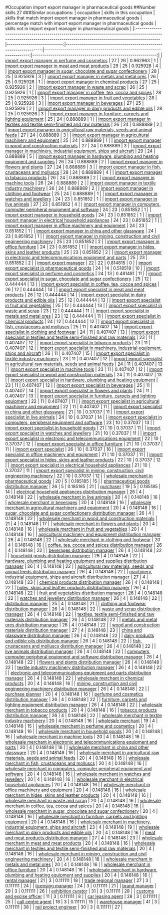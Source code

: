 #Occupation import export manager in pharmaceutical goods
##Number skills 27
###Similar occupations:
| occupation                                                                                                                                                              |   skills in this occupation |   skills that match import export manager in pharmaceutical goods |   percentage match with import export manager in pharmaceutical goods |   skills not in import export manager in pharmaceutical goods |
|:------------------------------------------------------------------------------------------------------------------------------------------------------------------------|----------------------------:|------------------------------------------------------------------:|----------------------------------------------------------------------:|--------------------------------------------------------------:|
| [import export manager in perfume and cosmetics](import_export_manager_in_perfume_and_cosmetics.md)                                                                     |                          27 |                                                                26 |                                                              0.962963 |                                                             1 |
| [import export manager in meat and meat products](import_export_manager_in_meat_and_meat_products.md)                                                                   |                          29 |                                                                25 |                                                              0.925926 |                                                             4 |
| [import export manager in sugar, chocolate and sugar confectionery](import_export_manager_in_sugar,_chocolate_and_sugar_confectionery.md)                               |                          28 |                                                                25 |                                                              0.925926 |                                                             3 |
| [import export manager in metals and metal ores](import_export_manager_in_metals_and_metal_ores.md)                                                                     |                          26 |                                                                25 |                                                              0.925926 |                                                             1 |
| [import export manager in chemical products](import_export_manager_in_chemical_products.md)                                                                             |                          27 |                                                                25 |                                                              0.925926 |                                                             2 |
| [import export manager in waste and scrap](import_export_manager_in_waste_and_scrap.md)                                                                                 |                          26 |                                                                25 |                                                              0.925926 |                                                             1 |
| [import export manager in coffee, tea, cocoa and spices](import_export_manager_in_coffee,_tea,_cocoa_and_spices.md)                                                     |                          28 |                                                                25 |                                                              0.925926 |                                                             3 |
| [import export manager in fruit and vegetables](import_export_manager_in_fruit_and_vegetables.md)                                                                       |                          28 |                                                                25 |                                                              0.925926 |                                                             3 |
| [import export manager in beverages](import_export_manager_in_beverages.md)                                                                                             |                          27 |                                                                25 |                                                              0.925926 |                                                             2 |
| [import export manager in dairy products and edible oils](import_export_manager_in_dairy_products_and_edible_oils.md)                                                   |                          28 |                                                                25 |                                                              0.925926 |                                                             3 |
| [import export manager in furniture, carpets and lighting equipment](import_export_manager_in_furniture,_carpets_and_lighting_equipment.md)                             |                          25 |                                                                24 |                                                              0.888889 |                                                             1 |
| [import export manager in textiles and textile semi-finished and raw materials](import_export_manager_in_textiles_and_textile_semi-finished_and_raw_materials.md)       |                          26 |                                                                24 |                                                              0.888889 |                                                             2 |
| [import export manager in agricultural raw materials, seeds and animal feeds](import_export_manager_in_agricultural_raw_materials,_seeds_and_animal_feeds.md)           |                          27 |                                                                24 |                                                              0.888889 |                                                             3 |
| [import export manager in agricultural machinery and equipment](import_export_manager_in_agricultural_machinery_and_equipment.md)                                       |                          25 |                                                                24 |                                                              0.888889 |                                                             1 |
| [import export manager in wood and construction materials](import_export_manager_in_wood_and_construction_materials.md)                                                 |                          27 |                                                                24 |                                                              0.888889 |                                                             3 |
| [import export manager in machinery, industrial equipment, ships and aircraft](import_export_manager_in_machinery,_industrial_equipment,_ships_and_aircraft.md)         |                          29 |                                                                24 |                                                              0.888889 |                                                             5 |
| [import export manager in hardware, plumbing and heating equipment and supplies](import_export_manager_in_hardware,_plumbing_and_heating_equipment_and_supplies.md)     |                          26 |                                                                24 |                                                              0.888889 |                                                             2 |
| [import export manager in flowers and plants](import_export_manager_in_flowers_and_plants.md)                                                                           |                          27 |                                                                24 |                                                              0.888889 |                                                             3 |
| [import export manager in fish, crustaceans and molluscs](import_export_manager_in_fish,_crustaceans_and_molluscs.md)                                                   |                          28 |                                                                24 |                                                              0.888889 |                                                             4 |
| [import export manager in tobacco products](import_export_manager_in_tobacco_products.md)                                                                               |                          26 |                                                                24 |                                                              0.888889 |                                                             2 |
| [import export manager in machine tools](import_export_manager_in_machine_tools.md)                                                                                     |                          26 |                                                                24 |                                                              0.888889 |                                                             2 |
| [import export manager in textile industry machinery](import_export_manager_in_textile_industry_machinery.md)                                                           |                          26 |                                                                24 |                                                              0.888889 |                                                             2 |
| [import export manager in clothing and footwear](import_export_manager_in_clothing_and_footwear.md)                                                                     |                          25 |                                                                24 |                                                              0.888889 |                                                             1 |
| [import export manager in watches and jewellery](import_export_manager_in_watches_and_jewellery.md)                                                                     |                          24 |                                                                23 |                                                              0.851852 |                                                             1 |
| [import export manager in live animals](import_export_manager_in_live_animals.md)                                                                                       |                          27 |                                                                23 |                                                              0.851852 |                                                             4 |
| [import export manager in computers, computer peripheral equipment and software](import_export_manager_in_computers,_computer_peripheral_equipment_and_software.md)     |                          24 |                                                                23 |                                                              0.851852 |                                                             1 |
| [import export manager in household goods](import_export_manager_in_household_goods.md)                                                                                 |                          24 |                                                                23 |                                                              0.851852 |                                                             1 |
| [import export manager in electrical household appliances](import_export_manager_in_electrical_household_appliances.md)                                                 |                          24 |                                                                23 |                                                              0.851852 |                                                             1 |
| [import export manager in office machinery and equipment](import_export_manager_in_office_machinery_and_equipment.md)                                                   |                          24 |                                                                23 |                                                              0.851852 |                                                             1 |
| [import export manager in china and other glassware](import_export_manager_in_china_and_other_glassware.md)                                                             |                          24 |                                                                23 |                                                              0.851852 |                                                             1 |
| [import export manager in mining, construction and civil engineering machinery](import_export_manager_in_mining,_construction_and_civil_engineering_machinery.md)       |                          25 |                                                                23 |                                                              0.851852 |                                                             2 |
| [import export manager in office furniture](import_export_manager_in_office_furniture.md)                                                                               |                          24 |                                                                23 |                                                              0.851852 |                                                             1 |
| [import export manager in hides, skins and leather products](import_export_manager_in_hides,_skins_and_leather_products.md)                                             |                          25 |                                                                23 |                                                              0.851852 |                                                             2 |
| [import export manager in electronic and telecommunications equipment and parts](import_export_manager_in_electronic_and_telecommunications_equipment_and_parts.md)     |                          25 |                                                                23 |                                                              0.851852 |                                                             2 |
| [import export manager](import_export_manager.md)                                                                                                                       |                          22 |                                                                22 |                                                              0.814815 |                                                             0 |
| [import export specialist in pharmaceutical goods](import_export_specialist_in_pharmaceutical_goods.md)                                                                 |                          24 |                                                                14 |                                                              0.518519 |                                                            10 |
| [import export specialist in perfume and cosmetics](import_export_specialist_in_perfume_and_cosmetics.md)                                                               |                          24 |                                                                13 |                                                              0.481481 |                                                            11 |
| [import export specialist in sugar, chocolate and sugar confectionery](import_export_specialist_in_sugar,_chocolate_and_sugar_confectionery.md)                         |                          25 |                                                                12 |                                                              0.444444 |                                                            13 |
| [import export specialist in coffee, tea, cocoa and spices](import_export_specialist_in_coffee,_tea,_cocoa_and_spices.md)                                               |                          26 |                                                                12 |                                                              0.444444 |                                                            14 |
| [import export specialist in meat and meat products](import_export_specialist_in_meat_and_meat_products.md)                                                             |                          26 |                                                                12 |                                                              0.444444 |                                                            14 |
| [import export specialist in dairy products and edible oils](import_export_specialist_in_dairy_products_and_edible_oils.md)                                             |                          25 |                                                                12 |                                                              0.444444 |                                                            13 |
| [import export specialist in fruit and vegetables](import_export_specialist_in_fruit_and_vegetables.md)                                                                 |                          25 |                                                                12 |                                                              0.444444 |                                                            13 |
| [import export specialist in waste and scrap](import_export_specialist_in_waste_and_scrap.md)                                                                           |                          23 |                                                                12 |                                                              0.444444 |                                                            11 |
| [import export specialist in metals and metal ores](import_export_specialist_in_metals_and_metal_ores.md)                                                               |                          23 |                                                                12 |                                                              0.444444 |                                                            11 |
| [import export specialist in chemical products](import_export_specialist_in_chemical_products.md)                                                                       |                          24 |                                                                12 |                                                              0.444444 |                                                            12 |
| [import export specialist in  fish, crustaceans and molluscs](import_export_specialist_in__fish,_crustaceans_and_molluscs.md)                                           |                          25 |                                                                11 |                                                              0.407407 |                                                            14 |
| [import export specialist in clothing and footwear](import_export_specialist_in_clothing_and_footwear.md)                                                               |                          24 |                                                                11 |                                                              0.407407 |                                                            13 |
| [import export specialist in textiles and textile semi-finished and raw materials](import_export_specialist_in_textiles_and_textile_semi-finished_and_raw_materials.md) |                          23 |                                                                11 |                                                              0.407407 |                                                            12 |
| [import export specialist in tobacco products](import_export_specialist_in_tobacco_products.md)                                                                         |                          23 |                                                                11 |                                                              0.407407 |                                                            12 |
| [import export specialist in machinery, industrial equipment, ships and aircraft](import_export_specialist_in_machinery,_industrial_equipment,_ships_and_aircraft.md)   |                          26 |                                                                11 |                                                              0.407407 |                                                            15 |
| [import export specialist in textile industry machinery](import_export_specialist_in_textile_industry_machinery.md)                                                     |                          23 |                                                                11 |                                                              0.407407 |                                                            12 |
| [import export specialist in agricultural raw materials, seeds and animal feeds](import_export_specialist_in_agricultural_raw_materials,_seeds_and_animal_feeds.md)     |                          24 |                                                                11 |                                                              0.407407 |                                                            13 |
| [import export specialist in machine tools](import_export_specialist_in_machine_tools.md)                                                                               |                          23 |                                                                11 |                                                              0.407407 |                                                            12 |
| [import export specialist in wood and construction materials](import_export_specialist_in_wood_and_construction_materials.md)                                           |                          24 |                                                                11 |                                                              0.407407 |                                                            13 |
| [import export specialist in hardware, plumbing and heating equipment](import_export_specialist_in_hardware,_plumbing_and_heating_equipment.md)                         |                          23 |                                                                11 |                                                              0.407407 |                                                            12 |
| [import export specialist in beverages](import_export_specialist_in_beverages.md)                                                                                       |                          25 |                                                                11 |                                                              0.407407 |                                                            14 |
| [import export specialist in flowers and plants](import_export_specialist_in_flowers_and_plants.md)                                                                     |                          24 |                                                                11 |                                                              0.407407 |                                                            13 |
| [import export specialist in furniture, carpets and lighting equipment](import_export_specialist_in_furniture,_carpets_and_lighting_equipment.md)                       |                          22 |                                                                11 |                                                              0.407407 |                                                            11 |
| [import export specialist in agricultural machinery and equipment](import_export_specialist_in_agricultural_machinery_and_equipment.md)                                 |                          22 |                                                                11 |                                                              0.407407 |                                                            11 |
| [import export specialist in china and other glassware](import_export_specialist_in_china_and_other_glassware.md)                                                       |                          21 |                                                                10 |                                                              0.37037  |                                                            11 |
| [import export specialist in live animals](import_export_specialist_in_live_animals.md)                                                                                 |                          24 |                                                                10 |                                                              0.37037  |                                                            14 |
| [import export specialist in computers, peripheral equipment and software](import_export_specialist_in_computers,_peripheral_equipment_and_software.md)                 |                          23 |                                                                10 |                                                              0.37037  |                                                            13 |
| [import export specialist in household goods](import_export_specialist_in_household_goods.md)                                                                           |                          21 |                                                                10 |                                                              0.37037  |                                                            11 |
| [import export specialist in watches and jewellery](import_export_specialist_in_watches_and_jewellery.md)                                                               |                          21 |                                                                10 |                                                              0.37037  |                                                            11 |
| [import export specialist in electronic and telecommunications equipment](import_export_specialist_in_electronic_and_telecommunications_equipment.md)                   |                          22 |                                                                10 |                                                              0.37037  |                                                            12 |
| [import export specialist in office furniture](import_export_specialist_in_office_furniture.md)                                                                         |                          21 |                                                                10 |                                                              0.37037  |                                                            11 |
| [import export specialist](import_export_specialist.md)                                                                                                                 |                          26 |                                                                10 |                                                              0.37037  |                                                            16 |
| [import export specialist in office machinery and equipment](import_export_specialist_in_office_machinery_and_equipment.md)                                             |                          21 |                                                                10 |                                                              0.37037  |                                                            11 |
| [import export specialist in hides, skins and leather products](import_export_specialist_in_hides,_skins_and_leather_products.md)                                       |                          22 |                                                                10 |                                                              0.37037  |                                                            12 |
| [import export specialist in electrical household appliances](import_export_specialist_in_electrical_household_appliances.md)                                           |                          21 |                                                                10 |                                                              0.37037  |                                                            11 |
| [import export specialist in mining, construction, civil engineering machinery](import_export_specialist_in_mining,_construction,_civil_engineering_machinery.md)       |                          22 |                                                                10 |                                                              0.37037  |                                                            12 |
| [wholesale merchant in pharmaceutical goods](wholesale_merchant_in_pharmaceutical_goods.md)                                                                             |                          20 |                                                                 5 |                                                              0.185185 |                                                            15 |
| [pharmaceutical goods distribution manager](pharmaceutical_goods_distribution_manager.md)                                                                               |                          26 |                                                                 5 |                                                              0.185185 |                                                            21 |
| [purchaser](purchaser.md)                                                                                                                                               |                          19 |                                                                 5 |                                                              0.185185 |                                                            14 |
| [electrical household appliances distribution manager](electrical_household_appliances_distribution_manager.md)                                                         |                          26 |                                                                 4 |                                                              0.148148 |                                                            22 |
| [wholesale merchant in live animals](wholesale_merchant_in_live_animals.md)                                                                                             |                          20 |                                                                 4 |                                                              0.148148 |                                                            16 |
| [wholesale merchant in beverages](wholesale_merchant_in_beverages.md)                                                                                                   |                          20 |                                                                 4 |                                                              0.148148 |                                                            16 |
| [wholesale merchant in agricultural machinery and equipment](wholesale_merchant_in_agricultural_machinery_and_equipment.md)                                             |                          20 |                                                                 4 |                                                              0.148148 |                                                            16 |
| [sugar, chocolate and sugar confectionery distribution manager](sugar,_chocolate_and_sugar_confectionery_distribution_manager.md)                                       |                          26 |                                                                 4 |                                                              0.148148 |                                                            22 |
| [wholesale merchant in wood and construction materials](wholesale_merchant_in_wood_and_construction_materials.md)                                                       |                          21 |                                                                 4 |                                                              0.148148 |                                                            17 |
| [wholesale merchant in flowers and plants](wholesale_merchant_in_flowers_and_plants.md)                                                                                 |                          20 |                                                                 4 |                                                              0.148148 |                                                            16 |
| [wholesale merchant in fruit and vegetables](wholesale_merchant_in_fruit_and_vegetables.md)                                                                             |                          20 |                                                                 4 |                                                              0.148148 |                                                            16 |
| [agricultural machinery and equipment distribution manager](agricultural_machinery_and_equipment_distribution_manager.md)                                               |                          26 |                                                                 4 |                                                              0.148148 |                                                            22 |
| [wholesale merchant in clothing and footwear](wholesale_merchant_in_clothing_and_footwear.md)                                                                           |                          20 |                                                                 4 |                                                              0.148148 |                                                            16 |
| [coffee, tea, cocoa and spices distribution manager](coffee,_tea,_cocoa_and_spices_distribution_manager.md)                                                             |                          26 |                                                                 4 |                                                              0.148148 |                                                            22 |
| [beverages distribution manager](beverages_distribution_manager.md)                                                                                                     |                          26 |                                                                 4 |                                                              0.148148 |                                                            22 |
| [household goods distribution manager](household_goods_distribution_manager.md)                                                                                         |                          26 |                                                                 4 |                                                              0.148148 |                                                            22 |
| [hardware, plumbing and heating equipment and supplies distribution manager](hardware,_plumbing_and_heating_equipment_and_supplies_distribution_manager.md)             |                          26 |                                                                 4 |                                                              0.148148 |                                                            22 |
| [agricultural raw materials, seeds and animal feeds distribution manager](agricultural_raw_materials,_seeds_and_animal_feeds_distribution_manager.md)                   |                          26 |                                                                 4 |                                                              0.148148 |                                                            22 |
| [machinery, industrial equipment, ships and aircraft distribution manager](machinery,_industrial_equipment,_ships_and_aircraft_distribution_manager.md)                 |                          27 |                                                                 4 |                                                              0.148148 |                                                            23 |
| [chemical products distribution manager](chemical_products_distribution_manager.md)                                                                                     |                          26 |                                                                 4 |                                                              0.148148 |                                                            22 |
| [hides, skins and leather products distribution manager](hides,_skins_and_leather_products_distribution_manager.md)                                                     |                          26 |                                                                 4 |                                                              0.148148 |                                                            22 |
| [fruit and vegetables distribution manager](fruit_and_vegetables_distribution_manager.md)                                                                               |                          26 |                                                                 4 |                                                              0.148148 |                                                            22 |
| [watches and jewellery distribution manager](watches_and_jewellery_distribution_manager.md)                                                                             |                          26 |                                                                 4 |                                                              0.148148 |                                                            22 |
| [distribution manager](distribution_manager.md)                                                                                                                         |                          25 |                                                                 4 |                                                              0.148148 |                                                            21 |
| [clothing and footwear distribution manager](clothing_and_footwear_distribution_manager.md)                                                                             |                          26 |                                                                 4 |                                                              0.148148 |                                                            22 |
| [waste and scrap distribution manager](waste_and_scrap_distribution_manager.md)                                                                                         |                          26 |                                                                 4 |                                                              0.148148 |                                                            22 |
| [textiles, textile semi-finished and raw materials distribution manager](textiles,_textile_semi-finished_and_raw_materials_distribution_manager.md)                     |                          26 |                                                                 4 |                                                              0.148148 |                                                            22 |
| [metals and metal ores distribution manager](metals_and_metal_ores_distribution_manager.md)                                                                             |                          26 |                                                                 4 |                                                              0.148148 |                                                            22 |
| [wood and construction materials distribution manager](wood_and_construction_materials_distribution_manager.md)                                                         |                          27 |                                                                 4 |                                                              0.148148 |                                                            23 |
| [china and glassware distribution manager](china_and_glassware_distribution_manager.md)                                                                                 |                          26 |                                                                 4 |                                                              0.148148 |                                                            22 |
| [dairy products and edible oils distribution manager](dairy_products_and_edible_oils_distribution_manager.md)                                                           |                          26 |                                                                 4 |                                                              0.148148 |                                                            22 |
| [fish, crustaceans and molluscs distribution manager](fish,_crustaceans_and_molluscs_distribution_manager.md)                                                           |                          26 |                                                                 4 |                                                              0.148148 |                                                            22 |
| [live animals distribution manager](live_animals_distribution_manager.md)                                                                                               |                          26 |                                                                 4 |                                                              0.148148 |                                                            22 |
| [computers, computer peripheral equipment and software distribution manager](computers,_computer_peripheral_equipment_and_software_distribution_manager.md)             |                          26 |                                                                 4 |                                                              0.148148 |                                                            22 |
| [flowers and plants distribution manager](flowers_and_plants_distribution_manager.md)                                                                                   |                          26 |                                                                 4 |                                                              0.148148 |                                                            22 |
| [textile industry machinery distribution manager](textile_industry_machinery_distribution_manager.md)                                                                   |                          26 |                                                                 4 |                                                              0.148148 |                                                            22 |
| [electronic and telecommunications equipment and parts distribution manager](electronic_and_telecommunications_equipment_and_parts_distribution_manager.md)             |                          26 |                                                                 4 |                                                              0.148148 |                                                            22 |
| [wholesale merchant in chemical products](wholesale_merchant_in_chemical_products.md)                                                                                   |                          20 |                                                                 4 |                                                              0.148148 |                                                            16 |
| [mining, construction and civil engineering machinery distribution manager](mining,_construction_and_civil_engineering_machinery_distribution_manager.md)               |                          26 |                                                                 4 |                                                              0.148148 |                                                            22 |
| [purchase planner](purchase_planner.md)                                                                                                                                 |                          20 |                                                                 4 |                                                              0.148148 |                                                            16 |
| [perfume and cosmetics distribution manager](perfume_and_cosmetics_distribution_manager.md)                                                                             |                          26 |                                                                 4 |                                                              0.148148 |                                                            22 |
| [furniture, carpets and lighting equipment distribution manager](furniture,_carpets_and_lighting_equipment_distribution_manager.md)                                     |                          26 |                                                                 4 |                                                              0.148148 |                                                            22 |
| [wholesale merchant in tobacco products](wholesale_merchant_in_tobacco_products.md)                                                                                     |                          20 |                                                                 4 |                                                              0.148148 |                                                            16 |
| [tobacco products distribution manager](tobacco_products_distribution_manager.md)                                                                                       |                          26 |                                                                 4 |                                                              0.148148 |                                                            22 |
| [wholesale merchant in textile industry machinery](wholesale_merchant_in_textile_industry_machinery.md)                                                                 |                          20 |                                                                 4 |                                                              0.148148 |                                                            16 |
| [wholesale merchant](wholesale_merchant.md)                                                                                                                             |                          19 |                                                                 4 |                                                              0.148148 |                                                            15 |
| [wholesale merchant in perfume and cosmetics](wholesale_merchant_in_perfume_and_cosmetics.md)                                                                           |                          20 |                                                                 4 |                                                              0.148148 |                                                            16 |
| [wholesale merchant in household goods](wholesale_merchant_in_household_goods.md)                                                                                       |                          20 |                                                                 4 |                                                              0.148148 |                                                            16 |
| [wholesale merchant in machine tools](wholesale_merchant_in_machine_tools.md)                                                                                           |                          20 |                                                                 4 |                                                              0.148148 |                                                            16 |
| [wholesale merchant in electronic and telecommunications equipment and parts](wholesale_merchant_in_electronic_and_telecommunications_equipment_and_parts.md)           |                          20 |                                                                 4 |                                                              0.148148 |                                                            16 |
| [wholesale merchant in china and other glassware](wholesale_merchant_in_china_and_other_glassware.md)                                                                   |                          20 |                                                                 4 |                                                              0.148148 |                                                            16 |
| [wholesale merchant in agricultural raw materials, seeds and animal feeds](wholesale_merchant_in_agricultural_raw_materials,_seeds_and_animal_feeds.md)                 |                          20 |                                                                 4 |                                                              0.148148 |                                                            16 |
| [wholesale merchant in fish, crustaceans and molluscs](wholesale_merchant_in_fish,_crustaceans_and_molluscs.md)                                                         |                          20 |                                                                 4 |                                                              0.148148 |                                                            16 |
| [wholesale merchant in computers, computer peripheral equipment and software](wholesale_merchant_in_computers,_computer_peripheral_equipment_and_software.md)           |                          20 |                                                                 4 |                                                              0.148148 |                                                            16 |
| [wholesale merchant in watches and jewellery](wholesale_merchant_in_watches_and_jewellery.md)                                                                           |                          20 |                                                                 4 |                                                              0.148148 |                                                            16 |
| [wholesale merchant in electrical household appliances](wholesale_merchant_in_electrical_household_appliances.md)                                                       |                          20 |                                                                 4 |                                                              0.148148 |                                                            16 |
| [wholesale merchant in office machinery and equipment](wholesale_merchant_in_office_machinery_and_equipment.md)                                                         |                          20 |                                                                 4 |                                                              0.148148 |                                                            16 |
| [wholesale merchant in hides, skins and leather products](wholesale_merchant_in_hides,_skins_and_leather_products.md)                                                   |                          20 |                                                                 4 |                                                              0.148148 |                                                            16 |
| [wholesale merchant in waste and scrap](wholesale_merchant_in_waste_and_scrap.md)                                                                                       |                          20 |                                                                 4 |                                                              0.148148 |                                                            16 |
| [wholesale merchant in coffee, tea, cocoa and spices](wholesale_merchant_in_coffee,_tea,_cocoa_and_spices.md)                                                           |                          20 |                                                                 4 |                                                              0.148148 |                                                            16 |
| [wholesale merchant in sugar, chocolate and sugar confectionery](wholesale_merchant_in_sugar,_chocolate_and_sugar_confectionery.md)                                     |                          20 |                                                                 4 |                                                              0.148148 |                                                            16 |
| [wholesale merchant in furniture, carpets and lighting equipment](wholesale_merchant_in_furniture,_carpets_and_lighting_equipment.md)                                   |                          20 |                                                                 4 |                                                              0.148148 |                                                            16 |
| [wholesale merchant in machinery, industrial equipment, ships and aircraft](wholesale_merchant_in_machinery,_industrial_equipment,_ships_and_aircraft.md)               |                          23 |                                                                 4 |                                                              0.148148 |                                                            19 |
| [wholesale merchant in dairy products and edible oils](wholesale_merchant_in_dairy_products_and_edible_oils.md)                                                         |                          20 |                                                                 4 |                                                              0.148148 |                                                            16 |
| [meat and meat products distribution manager](meat_and_meat_products_distribution_manager.md)                                                                           |                          27 |                                                                 4 |                                                              0.148148 |                                                            23 |
| [wholesale merchant in meat and meat products](wholesale_merchant_in_meat_and_meat_products.md)                                                                         |                          20 |                                                                 4 |                                                              0.148148 |                                                            16 |
| [wholesale merchant in textiles and textile semi-finished and raw materials](wholesale_merchant_in_textiles_and_textile_semi-finished_and_raw_materials.md)             |                          20 |                                                                 4 |                                                              0.148148 |                                                            16 |
| [wholesale merchant in mining, construction and civil engineering machinery](wholesale_merchant_in_mining,_construction_and_civil_engineering_machinery.md)             |                          20 |                                                                 4 |                                                              0.148148 |                                                            16 |
| [wholesale merchant in metals and metal ores](wholesale_merchant_in_metals_and_metal_ores.md)                                                                           |                          20 |                                                                 4 |                                                              0.148148 |                                                            16 |
| [wholesale merchant in office furniture](wholesale_merchant_in_office_furniture.md)                                                                                     |                          20 |                                                                 4 |                                                              0.148148 |                                                            16 |
| [wholesale merchant in hardware, plumbing and heating equipment and supplies](wholesale_merchant_in_hardware,_plumbing_and_heating_equipment_and_supplies.md)           |                          20 |                                                                 4 |                                                              0.148148 |                                                            16 |
| [rental manager](rental_manager.md)                                                                                                                                     |                          21 |                                                                 3 |                                                              0.111111 |                                                            18 |
| [trade regional manager](trade_regional_manager.md)                                                                                                                     |                          27 |                                                                 3 |                                                              0.111111 |                                                            24 |
| [licensing manager](licensing_manager.md)                                                                                                                               |                          24 |                                                                 3 |                                                              0.111111 |                                                            21 |
| [brand manager](brand_manager.md)                                                                                                                                       |                          29 |                                                                 3 |                                                              0.111111 |                                                            26 |
| [exhibition curator](exhibition_curator.md)                                                                                                                             |                          31 |                                                                 3 |                                                              0.111111 |                                                            28 |
| [customs and excise officer](customs_and_excise_officer.md)                                                                                                             |                          11 |                                                                 3 |                                                              0.111111 |                                                             8 |
| [car leasing agent](car_leasing_agent.md)                                                                                                                               |                          28 |                                                                 3 |                                                              0.111111 |                                                            25 |
| [call centre agent](call_centre_agent.md)                                                                                                                               |                          18 |                                                                 3 |                                                              0.111111 |                                                            15 |
| [warehouse manager](warehouse_manager.md)                                                                                                                               |                          41 |                                                                 3 |                                                              0.111111 |                                                            38 |
| [rail project engineer](rail_project_engineer.md)                                                                                                                       |                          30 |                                                                 3 |                                                              0.111111 |                                                            27 |
